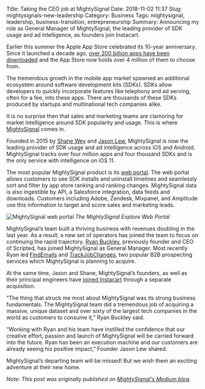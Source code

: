Title: Taking the CEO job at MightySignal
Date: 2018-11-02 11:37
Slug: mightysignals-new-leadership
Category: Business
Tags: mightysignal, leadership, business-transition, entrepreneurship
Summary: Announcing my role as General Manager of MightySignal, the leading provider of SDK usage and ad intelligence, as founders join Instacart.

Earlier this summer the Apple App Store celebrated its 10-year anniversary. Since it launched a decade ago, [over 200 billion apps have been downloaded](https://www.statista.com/statistics/268251/number-of-apps-in-the-itunes-app-store-since-2008/) and the App Store now holds over 4 million of them to choose from.

The tremendous growth in the mobile app market spawned an additional ecosystem around software development kits (SDKs). SDKs allow developers to quickly incorporate features like telephony and ad serving, often for a fee, into these apps. There are thousands of these SDKs produced by startups and multinational tech companies alike.

It is no surprise then that sales and marketing teams are clamoring for market intelligence around SDK popularity and usage. This is where [MightySignal](https://mightysignal.com) comes in.

Founded in 2015 by [Shane Wey](https://www.linkedin.com/in/shanewey/) and [Jason Lew](https://www.linkedin.com/in/jasonwlew/), MightySignal is now the leading provider of SDK usage and ad intelligence across iOS and Android. MightySignal tracks over four million apps and four thousand SDKs and is the only service with intelligence on iOS 11.

The most popular MightySignal product is its [web portal](https://mightysignal.com/web-portal). The web portal allows customers to see SDK installs and uninstall timelines and seamlessly sort and filter by app store ranking and ranking changes. MightySignal data is also ingestible by API, a Salesforce integration, data feeds and downloads. Customers including Adobe, Zendesk, Mixpanel, and Amplitude use this information to target and score sales and marketing leads.

![MightySignal web portal]({static}/images/ef297-1aebyxcfm5vzhg_cklswzng.png)
*The MightySignal Explore Web Portal*

MightySignal’s team built a thriving business with revenues doubling in the last year. As a result, a new set of operators has joined the team to focus on continuing the rapid trajectory. [Ryan Buckley](https://www.linkedin.com/in/rbuckley/), previously founder and CEO of Scripted, has joined MightySignal as General Manager. Most recently Ryan led [FindEmails](https://www.findemails.com) and [TrackJobChanges](https://www.trackjobchanges.com), two popular B2B prospecting services which MightySignal is planning to acquire.

At the same time, Jason and Shane, MightySignal’s founders, as well as their principal engineers have [joined Instacart](https://tech.instacart.com/the-team-behind-mightysignal-joins-our-hacker-org-6f046f0b4da8) through a separate acquisition.

“The thing that struck me most about MightySignal was its strong business fundamentals. The MightySignal team did a tremendous job of acquiring a massive, unique dataset and over sixty of the largest tech companies in the world as customers to consume it,” Ryan Buckley said.

“Working with Ryan and his team have instilled the confidence that our creative effort, passion and launch of MightySignal will be carried forward into the future. Ryan has been an execution machine and our customers are already seeing his positive impact,” Founder Jason Lew shared.

MightySignal’s departing team will be missed! But we wish them an exciting adventure at their new home.

*Note: This post was originally published on [MightySignal's Medium blog](https://blog.mightysignal.com/mightysignals-new-leadership-93337e69e03d).*